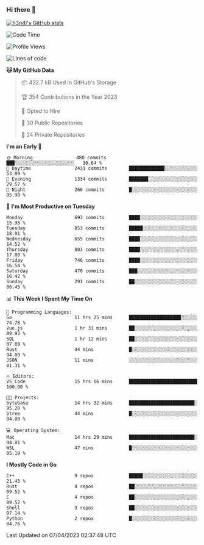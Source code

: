 ### Hi there 👋

[![h3n4l's GitHub stats](https://github-readme-stats.vercel.app/api?username=h3n4l&count_private=true&show_icons=true&theme=radical)](https://github.com/h3n4l/github-readme-stats)

<!--START_SECTION:waka-->
![Code Time](http://img.shields.io/badge/Code%20Time-1%2C105%20hrs%2028%20mins-blue)

![Profile Views](http://img.shields.io/badge/Profile%20Views-1-blue)

![Lines of code](https://img.shields.io/badge/From%20Hello%20World%20I%27ve%20Written-2.7%20million%20lines%20of%20code-blue)

**🐱 My GitHub Data** 

> 📦 432.7 kB Used in GitHub's Storage 
 > 
> 🏆 354 Contributions in the Year 2023
 > 
> 💼 Opted to Hire
 > 
> 📜 30 Public Repositories 
 > 
> 🔑 24 Private Repositories 
 > 
**I'm an Early 🐤** 

```text
🌞 Morning                480 commits         ███░░░░░░░░░░░░░░░░░░░░░░   10.64 % 
🌆 Daytime                2431 commits        █████████████░░░░░░░░░░░░   53.89 % 
🌃 Evening                1334 commits        ███████░░░░░░░░░░░░░░░░░░   29.57 % 
🌙 Night                  266 commits         █░░░░░░░░░░░░░░░░░░░░░░░░   05.90 % 
```
📅 **I'm Most Productive on Tuesday** 

```text
Monday                   693 commits         ████░░░░░░░░░░░░░░░░░░░░░   15.36 % 
Tuesday                  853 commits         █████░░░░░░░░░░░░░░░░░░░░   18.91 % 
Wednesday                655 commits         ████░░░░░░░░░░░░░░░░░░░░░   14.52 % 
Thursday                 803 commits         ████░░░░░░░░░░░░░░░░░░░░░   17.80 % 
Friday                   746 commits         ████░░░░░░░░░░░░░░░░░░░░░   16.54 % 
Saturday                 470 commits         ███░░░░░░░░░░░░░░░░░░░░░░   10.42 % 
Sunday                   291 commits         ██░░░░░░░░░░░░░░░░░░░░░░░   06.45 % 
```


📊 **This Week I Spent My Time On** 

```text
💬 Programming Languages: 
Go                       11 hrs 25 mins      ███████████████████░░░░░░   74.78 % 
Vue.js                   1 hr 31 mins        ██░░░░░░░░░░░░░░░░░░░░░░░   09.93 % 
SQL                      1 hr 12 mins        ██░░░░░░░░░░░░░░░░░░░░░░░   07.89 % 
Rust                     44 mins             █░░░░░░░░░░░░░░░░░░░░░░░░   04.80 % 
JSON                     11 mins             ░░░░░░░░░░░░░░░░░░░░░░░░░   01.31 % 

🔥 Editors: 
VS Code                  15 hrs 16 mins      █████████████████████████   100.00 % 

🐱‍💻 Projects: 
bytebase                 14 hrs 32 mins      ████████████████████████░   95.20 % 
btree                    44 mins             █░░░░░░░░░░░░░░░░░░░░░░░░   04.80 % 

💻 Operating System: 
Mac                      14 hrs 29 mins      ████████████████████████░   94.81 % 
WSL                      47 mins             █░░░░░░░░░░░░░░░░░░░░░░░░   05.19 % 
```

**I Mostly Code in Go** 

```text
C++                      9 repos             █████░░░░░░░░░░░░░░░░░░░░   21.43 % 
Rust                     4 repos             ██░░░░░░░░░░░░░░░░░░░░░░░   09.52 % 
C                        4 repos             ██░░░░░░░░░░░░░░░░░░░░░░░   09.52 % 
Shell                    3 repos             ██░░░░░░░░░░░░░░░░░░░░░░░   07.14 % 
Python                   2 repos             █░░░░░░░░░░░░░░░░░░░░░░░░   04.76 % 
```




 Last Updated on 07/04/2023 02:37:48 UTC
<!--END_SECTION:waka-->

